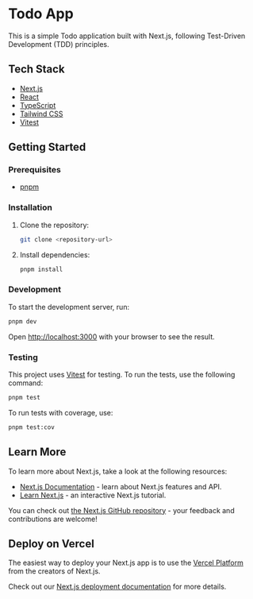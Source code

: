 # Todo App

This is a simple Todo application built with Next.js, following Test-Driven Development (TDD) principles.

## Tech Stack

*   [Next.js](https://nextjs.org/)
*   [React](https://react.dev/)
*   [TypeScript](https://www.typescriptlang.org/)
*   [Tailwind CSS](https://tailwindcss.com/)
*   [Vitest](https://vitest.dev/)

## Getting Started

### Prerequisites

*   [pnpm](https://pnpm.io/installation)

### Installation

1.  Clone the repository:
    ```bash
    git clone <repository-url>
    ```
2.  Install dependencies:
    ```bash
    pnpm install
    ```

### Development

To start the development server, run:

```bash
pnpm dev
```

Open [http://localhost:3000](http://localhost:3000) with your browser to see the result.

### Testing

This project uses [Vitest](https://vitest.dev/) for testing. To run the tests, use the following command:

```bash
pnpm test
```

To run tests with coverage, use:

```bash
pnpm test:cov
```

## Learn More

To learn more about Next.js, take a look at the following resources:

- [Next.js Documentation](https://nextjs.org/docs) - learn about Next.js features and API.
- [Learn Next.js](https://nextjs.org/learn) - an interactive Next.js tutorial.

You can check out [the Next.js GitHub repository](https://github.com/vercel/next.js) - your feedback and contributions are welcome!

## Deploy on Vercel

The easiest way to deploy your Next.js app is to use the [Vercel Platform](https://vercel.com/new?utm_medium=default-template&filter=next.js&utm_source=create-next-app&utm_campaign=create-next-app-readme) from the creators of Next.js.

Check out our [Next.js deployment documentation](https://nextjs.org/docs/app/building-your-application/deploying) for more details.
